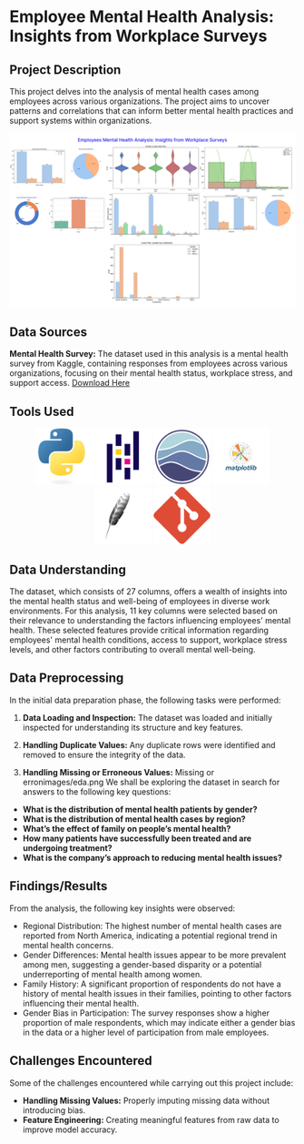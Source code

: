 # Employee Mental Health Analysis: Insights from Workplace Surveys

## Project Description
This project delves into the analysis of mental health cases among employees across various organizations.
The project aims to uncover patterns and correlations that can inform better mental health practices and 
support systems within organizations.

![Project Header](images/eda.png)

## Data Sources
**Mental Health Survey:** The dataset used in this analysis is a mental health survey from Kaggle, containing responses from employees across various organizations, focusing on their mental health status, workplace stress, and support access.
[Download Here]()

## Tools Used

<p align="center">
    <img src="images/skills/python.png" width="100" height="100">
    <img src="images/skills/pandas.png" width="100" height="100">
    <img src="images/skills/seaborn.png" width="100" height="100">
    <img src="images/skills/matplot.png" width="100" height="100">
    <img src="images/skills/tkinter.png" width="100" height="100">
    <img src="images/skills/git.png" width="100" height="100">
</p>


## Data Understanding
The dataset, which consists of 27 columns, offers a wealth of insights into the mental health status and well-being of employees in diverse work environments. For this analysis, 11 key columns were selected based on their relevance to understanding the factors influencing employees' mental health. These selected features provide critical information regarding employees' mental health conditions, access to support, workplace stress levels, and other factors contributing to overall mental well-being. 

## Data Preprocessing
In the initial data preparation phase, the following tasks were performed:

1. **Data Loading and Inspection:** The dataset was loaded and initially inspected for understanding its structure and key features.

2. **Handling Duplicate Values:** Any duplicate rows were identified and removed to ensure the integrity of the data.

3. **Handling Missing or Erroneous Values:** Missing or erronimages/eda.png
We shall be exploring the dataset in search for answers to the following key questions:

- **What is the distribution of mental health patients by gender?**
- **What is the distribution of mental health cases by region?**
- **What’s the effect of family on people’s mental health?**
- **How many patients have successfully been treated and are undergoing treatment?**
- **What is the company’s approach to reducing mental health issues?**

## Findings/Results
From the analysis, the following key insights were observed:

- Regional Distribution: The highest number of mental health cases are reported from North America, indicating a potential regional trend in mental health concerns.
- Gender Differences: Mental health issues appear to be more prevalent among men, suggesting a gender-based disparity or a potential underreporting of mental health among women.
- Family History: A significant proportion of respondents do not have a history of mental health issues in their families, pointing to other factors influencing their mental health.
- Gender Bias in Participation: The survey responses show a higher proportion of male respondents, which may indicate either a gender bias in the data or a higher level of participation from male employees.

## Challenges Encountered
Some of the challenges encountered while carrying out this project include:

- **Handling Missing Values:** Properly imputing missing data without introducing bias.
- **Feature Engineering:** Creating meaningful features from raw data to improve model accuracy.
